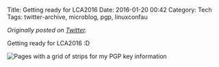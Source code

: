 Title: Getting ready for LCA2016
Date: 2016-01-20 00:42
Category: Tech
Tags: twitter-archive, microblog, pgp, linuxconfau

_Originally posted on [Twitter](https://web.archive.org/web/https://twitter.com/legoktm/status/689608943325175809)._

Getting ready for LCA2016 :D

![Pages with a grid of strips for my PGP key information]({static}/images/20160120-twitter-689608943325175809-1.jpg)
